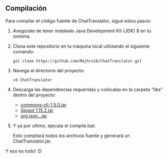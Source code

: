## Compilación

Para compilar el código fuente de ChatTranslator, sigue estos pasos:

1. Asegúrate de tener instalado Java Development Kit (JDK) 8 en tu sistema.
2. Clona este repositorio en tu máquina local utilizando el siguiente comando:

   ```
   git clone https://github.com/Majhrs16/ChatTranslator.git
   ```

3. Navega al directorio del proyecto:

   ```
   cd ChatTranslator
   ```

4. Descarga las dependencias requeridas y colócalas en la carpeta "libs" dentro del proyecto:

   - [commons-cli-1.5.0.jar](https://repo1.maven.org/maven2/commons-cli/commons-cli/1.5.0/commons-cli-1.5.0.jar)
   - [Spigot 1.15.2.jar](https://getbukkit.org/download/spigot)
   - [org.json...jar](https://repo1.maven.org/maven2/org/json/org.json/chargebee-1.0/)

5. Y ya por ultimo, ejecuta el compile.bat:

   Esto compilará todos los archivos fuente y generará un ChatTranslator.jar.

Y eso es todo! :D